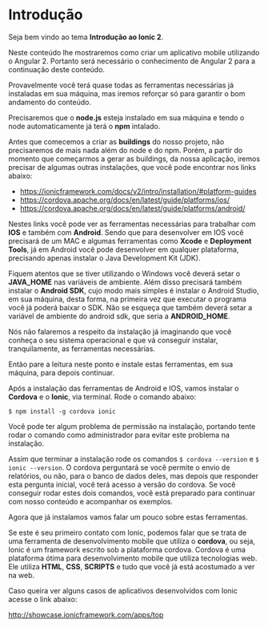# Introdução

Seja bem vindo ao tema **Introdução ao Ionic 2**.

Neste conteúdo lhe mostraremos como criar um aplicativo mobile utilizando o Angular 2. Portanto será necessário o conhecimento de Angular 2 para a continuação deste conteúdo.

Provavelmente você terá quase todas as ferramentas necessárias já instaladas em sua máquina, mas iremos reforçar só para garantir o bom andamento do conteúdo.

Precisaremos que o **node.js** esteja instalado em sua máquina e tendo o node automaticamente já terá o **npm** intalado.

Antes que comecemos a criar as **buildings** do nosso projeto, não precisaremos de mais nada além do node e do npm. Porém, a partir do momento que começarmos a gerar as buildings, da nossa aplicação, iremos precisar de algumas outras instalações, que você pode encontrar nos links abaixo:

* <https://ionicframework.com/docs/v2/intro/installation/#platform-guides>
* <https://cordova.apache.org/docs/en/latest/guide/platforms/ios/>
* <https://cordova.apache.org/docs/en/latest/guide/platforms/android/>

Nestes links você pode ver as ferramentas necessárias para trabalhar com **IOS** e também com **Android**. Sendo que para desenvolver em IOS você precisará de um MAC e algumas ferramentas como **Xcode** e **Deployment Tools**, já em Android você pode desenvolver em qualquer plataforma, precisando apenas instalar o Java Development Kit (JDK).

Fiquem atentos que se tiver utilizando o Windows você deverá setar o **JAVA\_HOME** nas variáveis de ambiente. Além disso precisará também instalar o **Android SDK**, cujo modo mais simples é instalar o Android Studio, em sua máquina, desta forma, na primeira vez que executar o programa você já poderá baixar o SDK. Não se esqueça que também deverá setar a variável de ambiente do android sdk, que seria a **ANDROID\_HOME**.

Nós não falaremos a respeito da instalação já imaginando que você conheça o seu sistema operacional e que vá conseguir instalar, tranquilamente, as ferramentas necessárias.

Então pare a leitura neste ponto e instale estas ferramentas, em sua máquina, para depois continuar.

Após a instalação das ferramentas de Android e IOS, vamos instalar o **Cordova** e o **Ionic**, via terminal. Rode o comando abaixo:

`$ npm install -g cordova ionic`

Você pode ter algum problema de permissão na instalação, portando tente rodar o comando como administrador para evitar este problema na instalação.

Assim que terminar a instalação rode os comandos `$ cordova --version` e `$ ionic --version`. O cordova perguntará se você permite o envio de relatórios, ou não, para o banco de dados deles, mas depois que responder esta pergunta inicial, você terá acesso a versão do cordova. Se você conseguir rodar estes dois comandos, você está preparado para continuar com nosso conteúdo e acompanhar os exemplos.

Agora que já instalamos vamos falar um pouco sobre estas ferramentas.

Se este é seu primeiro contato com Ionic, podemos falar que se trata de uma ferramenta de desenvolvimento mobile que utiliza o **cordova**, ou seja, Ionic é um framework escrito sob a plataforma cordova. Cordova é uma plataforma ótima para desenvolvimento mobile que utiliza tecnologias web. Ele utiliza **HTML**, **CSS**, **SCRIPTS** e tudo que você já está acostumado a ver na web.

Caso queira ver alguns casos de aplicativos desenvolvidos com Ionic acesse o link abaixo:

<http://showcase.ionicframework.com/apps/top>
